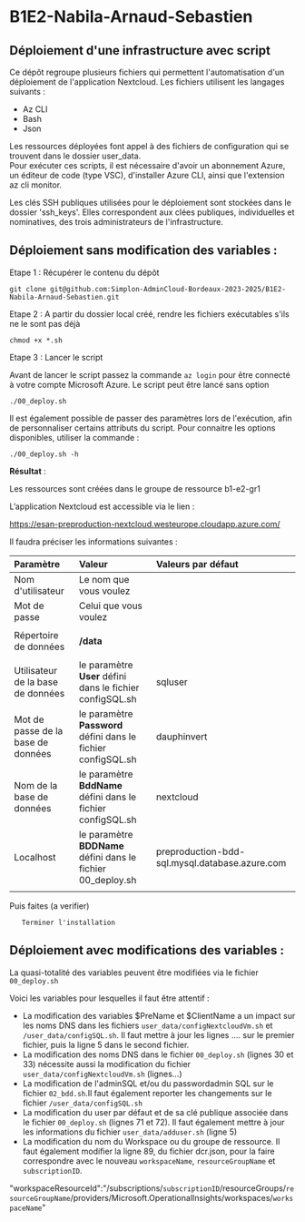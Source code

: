# B1E2-Nabila-Arnaud-Sebastien

## Déploiement d'une infrastructure avec script

>
Ce dépôt regroupe plusieurs fichiers qui permettent l'automatisation d'un déploiement de l'application Nextcloud.
Les fichiers utilisent les langages suivants :
-	Az CLI
-	Bash 
-	Json 
>
Les ressources déployées font appel à des fichiers de configuration qui se trouvent dans le dossier user_data. \
Pour exécuter ces scripts, il est nécessaire d'avoir un abonnement Azure, un éditeur de code (type VSC), d'installer Azure CLI, ainsi que l'extension az cli monitor.

Les clés SSH publiques utilisées pour le déploiement sont stockées dans le dossier 'ssh_keys'. Elles correspondent aux clées publiques, individuelles et nominatives, des trois administrateurs de l'infrastructure.

## Déploiement sans modification des variables :
>
Etape 1 : Récupérer le contenu du dépôt
>
`git clone git@github.com:Simplon-AdminCloud-Bordeaux-2023-2025/B1E2-Nabila-Arnaud-Sebastien.git`
>
Etape 2 : A partir du dossier local créé, rendre les fichiers exécutables s'ils ne le sont pas déjà
>
`chmod +x *.sh`
>
Etape 3 : Lancer le script

Avant de lancer le script passez la commande `az login` pour être connecté à votre compte Microsoft Azure.
Le script peut être lancé sans option
>
`./00_deploy.sh`
>
Il est également possible de passer des paramètres lors de l'exécution, afin de personnaliser certains attributs du script. Pour connaitre les options disponibles, utiliser la commande :
>
`./00_deploy.sh -h`

**Résultat** :

Les ressources sont créées dans le groupe de ressource b1-e2-gr1

L’application Nextcloud est accessible via le lien : 

https://esan-preproduction-nextcloud.westeurope.cloudapp.azure.com/



Il faudra préciser les informations suivantes :



| Paramètre | Valeur | Valeurs par défaut |
| :--- | :--- | :--- |
| Nom d'utilisateur | Le nom que vous voulez | |
| Mot de passe | Celui que vous voulez | |
| | | |
| Répertoire de données | **/data** | |
| | |
| Utilisateur de la base de données | le paramètre **User** défini dans le fichier configSQL.sh | sqluser |
| Mot de passe de la base de données | le paramètre **Password** défini dans le fichier configSQL.sh | dauphinvert |
| Nom de la base de données | le paramètre **BddName** défini dans le fichier configSQL.sh | nextcloud |
| Localhost | le paramètre **BDDName** défini dans le fichier 00_deploy.sh | preproduction-bdd-sql.mysql.database.azure.com |
| | | |

Puis faites (a verifier)


	   Terminer l'installation


## Déploiement avec modifications des variables :

La quasi-totalité des variables peuvent être modifiées via le fichier `00_deploy.sh
`

Voici les variables pour lesquelles il faut être attentif :

- La modification des variables $PreName et $ClientName a un impact sur les noms DNS dans les fichiers `user_data/configNextcloudVm.sh` et `/user_data/configSQL.sh`. Il faut mettre à jour les lignes .... sur le premier fichier, puis la ligne 5 dans le second fichier.
- La modification des noms DNS dans le fichier `00_deploy.sh` (lignes 30 et 33) nécessite aussi la modification du fichier `user_data/configNextcloudVm.sh` (lignes...)
- La modification de l'adminSQL et/ou du passwordadmin SQL sur le fichier `02_bdd.sh`.Il faut également reporter les changements sur le fichier `/user_data/configSQL.sh`
- La modification du user par défaut et de sa clé publique associée dans le fichier `00_deploy.sh` (lignes 71 et 72). Il faut également mettre à jour les informations du fichier `user_data/adduser.sh` (ligne 5)
- La modification du nom du Workspace ou du groupe de ressource. Il faut également modifier la ligne 89, du fichier dcr.json, pour la faire correspondre avec le nouveau `workspaceName`, `resourceGroupName` et `subscriptionID`.

"workspaceResourceId":"/subscriptions/`subscriptionID`/resourceGroups/`resourceGroupName`/providers/Microsoft.OperationalInsights/workspaces/`workspaceName`" 